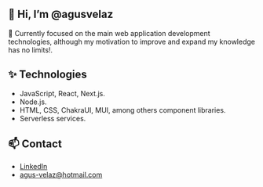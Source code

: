## 👋 Hi, I’m @agusvelaz

👀 Currently focused on the main web application development technologies, although my motivation to improve and expand my knowledge has no limits!.

## ✨ Technologies 
- JavaScript, React, Next.js.
- Node.js.
- HTML, CSS, ChakraUI, MUI, among others component libraries.
- Serverless services.
<!-- - Relational (PostgreSQL) and non-relational databases (MongoDB) -->

## 📫 Contact
- [LinkedIn](https://www.linkedin.com/in/agusvelaz/)
- agus-velaz@hotmail.com

